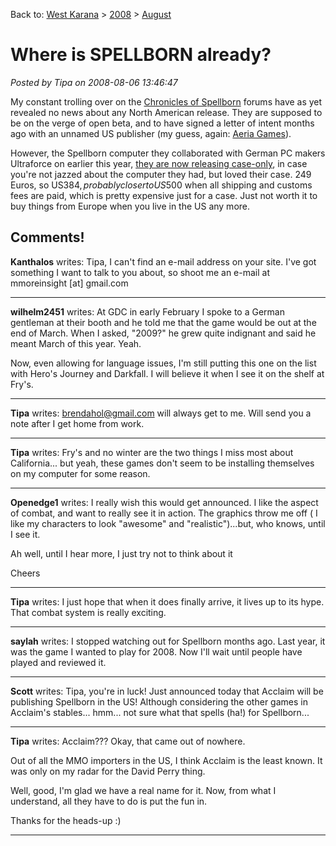 Back to: [West Karana](/posts/westkarana.md) > [2008](/posts/2008/westkarana.md) > [August](./westkarana.md)
# Where is SPELLBORN already?

*Posted by Tipa on 2008-08-06 13:46:47*

My constant trolling over on the [Chronicles of Spellborn](http://tcos.com) forums have as yet revealed no news about any North American release. They are supposed to be on the verge of open beta, and to have signed a letter of intent months ago with an unnamed US publisher (my guess, again: [Aeria Games](http://aeriagames.com)).

However, the Spellborn computer they collaborated with German PC makers Ultraforce on earlier this year, [they are now releasing case-only](http://tcos.com/sbforum/viewtopic.php?t=13769), in case you're not jazzed about the computer they had, but loved their case. 249 Euros, so US$384, probably closer to US$500 when all shipping and customs fees are paid, which is pretty expensive just for a case. Just not worth it to buy things from Europe when you live in the US any more. 
## Comments!

**Kanthalos** writes: Tipa, I can't find an e-mail address on your site. I've got something I want to talk to you about, so shoot me an e-mail at mmoreinsight [at] gmail.com

---

**wilhelm2451** writes: At GDC in early February I spoke to a German gentleman at their booth and he told me that the game would be out at the end of March. When I asked, "2009?" he grew quite indignant and said he meant March of this year. Yeah.

Now, even allowing for language issues, I'm still putting this one on the list with Hero's Journey and Darkfall. I will believe it when I see it on the shelf at Fry's.

---

**Tipa** writes: brendahol@gmail.com will always get to me. Will send you a note after I get home from work.

---

**Tipa** writes: Fry's and no winter are the two things I miss most about California... but yeah, these games don't seem to be installing themselves on my computer for some reason.

---

**Openedge1** writes: I really wish this would get announced. I like the aspect of combat, and want to really see it in action.
The graphics throw me off ( I like my characters to look "awesome" and "realistic")...but, who knows, until I see it.

Ah well, until I hear more, I just try not to think about it

Cheers

---

**Tipa** writes: I just hope that when it does finally arrive, it lives up to its hype. That combat system is really exciting.

---

**saylah** writes: I stopped watching out for Spellborn months ago. Last year, it was the game I wanted to play for 2008. Now I'll wait until people have played and reviewed it.

---

**Scott** writes: Tipa, you're in luck! Just announced today that Acclaim will be publishing Spellborn in the US! Although considering the other games in Acclaim's stables... hmm... not sure what that spells (ha!) for Spellborn...

---

**Tipa** writes: Acclaim??? Okay, that came out of nowhere.

Out of all the MMO importers in the US, I think Acclaim is the least known. It was only on my radar for the David Perry thing.

Well, good, I'm glad we have a real name for it. Now, from what I understand, all they have to do is put the fun in.

Thanks for the heads-up :)

---

